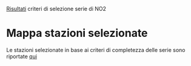 [Risultati](https://pulvirus.github.io/completezza_serie/no2/index_no2.html) criteri di selezione serie di NO2

# Mappa stazioni selezionate

Le stazioni selezionate in base ai criteri di completezza delle serie sono riportate [qui](../mappa_stazioni_complete/no2/stazioniComplete_NO2.geojson)
